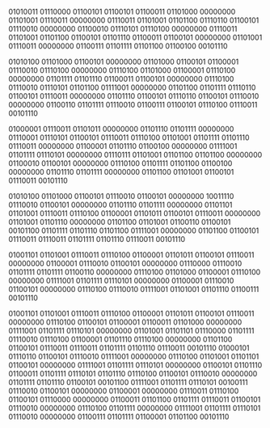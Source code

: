 01010011 01110000 01100101 01100101 01100011 01101000 00000000 01101001 01110011 00000000 01110011 01101001 01101100 01110110 01100101 01110010 00000000 01100010 01110101 01110100 00000000 01110011 01101001 01101100 01100101 01101110 01100011 01100101 00000000 01101001 01110011 00000000 01100111 01101111 01101100 01100100 00101110

01010100 01101000 01100101 00000000 01101000 01100101 01100001 01110010 01110100 00000000 01110100 01101000 01100001 01110100 00000000 01101111 01101110 01100011 01100101 00000000 01110100 01110010 01110101 01101100 01111001 00000000 01101100 01101111 01110110 01100101 01110011 00000000 01101110 01100101 01110110 01100101 01110010 00000000 01100110 01101111 01110010 01100111 01100101 01110100 01110011 00101110

01000001 01110011 01101011 00000000 01101110 01101111 00000000 01110001 01110101 01100101 01110011 01110100 01101001 01101111 01101110 01110011 00000000 01100001 01101110 01100100 00000000 01111001 01101111 01110101 00000000 01110111 01101001 01101100 01101100 00000000 01100010 01100101 00000000 01110100 01101111 01101100 01100100 00000000 01101110 01101111 00000000 01101100 01101001 01100101 01110011 00101110

01010100 01101000 01100101 01110010 01100101 00000000 10011110 01110010 01100101 00000000 01101110 01101111 00000000 01101101 01101001 01110011 01110100 01100001 01101011 01100101 01110011 00000000 01101001 01101110 00000000 01101100 01101001 01100110 01100101 00101100 01101111 01101110 01101100 01111001 00000000 01101100 01100101 01110011 01110011 01101111 01101110 01110011 00101110

01001101 01101001 01110011 01110100 01100001 01101011 01100101 01110011 00000000 01100001 01110010 01100101 00000000 01110000 01110010 01101111 01101111 01100110 00000000 01110100 01101000 01100001 01110100 00000000 01111001 01101111 01110101 00000000 01100001 01110010 01100101 00000000 01110100 01110010 01111001 01101001 01101110 01100111 00101110

01001101 01101001 01110011 01110100 01100001 01101011 01100101 01110011 00000000 01110100 01100101 01100001 01100011 01101000 00000000 01111001 01101111 01110101 00000000 01101001 01101101 01110000 01101111 01110010 01110100 01100001 01101110 01110100 00000000 01101100 01100101 01110011 01110011 01101111 01101110 01110011 00101110 01000101 01110110 01100101 01110010 01111001 00000000 01110100 01101001 01101101 01100101 00000000 01111001 01101111 01110101 00000000 01100101 01101110 01100011 01101111 01110101 01101110 01110100 01100101 01110010 00000000 01101111 01101110 01100101 00101100 01111001 01101111 01110101 00100111 01110010 01100101 00000000 01100001 00000000 01110011 01110100 01100101 01110000 00000000 01100011 01101100 01101111 01110011 01100101 01110010 00000000 01110100 01101111 00000000 01111001 01101111 01110101 01110010 00000000 01100111 01101111 01100001 01101100 00101110
